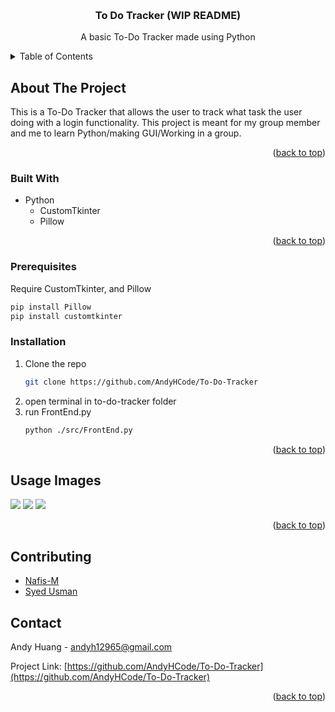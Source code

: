 <a name="readme-top"></a>

<!-- PROJECT LOGO -->
<br />
<div align="center">
  <a href="https://github.com/AndyHCode/To-Do-Tracker">
  </a>

<h3 align="center">To Do Tracker (WIP README)</h3>
  <p align="center">
    A basic To-Do Tracker made using Python
    <br />
  </p>
</div>



<!-- TABLE OF CONTENTS -->
<details>
  <summary>Table of Contents</summary>
  <ol>
    <li>
      <a href="#about-the-project">About The Project</a>
      <ul>
        <li><a href="#built-with">Built With</a></li>
      </ul>
    </li>
    <li><a href="#prerequisites">Prerequisites</a></li>
    <li><a href="#installation">Installation</a></li>
    <li><a href="#usage-images">Usage Images</a></li>
    <li><a href="#contributing">Contributing</a></li>
    <li><a href="#contact">Contact</a></li>
  </ol>
</details>



<!-- ABOUT THE PROJECT -->
## About The Project
This is a To-Do Tracker that allows the user to track what task the user doing
with a login functionality. This project is meant for my group member and me to learn Python/making GUI/Working in a group.

<p align="right">(<a href="#readme-top">back to top</a>)</p>



### Built With
* Python
  * CustomTkinter
  * Pillow


<p align="right">(<a href="#readme-top">back to top</a>)</p>



<!-- GETTING STARTED -->
### Prerequisites
Require CustomTkinter, and Pillow
  ```sh
  pip install Pillow
  pip install customtkinter
  ```

### Installation

1. Clone the repo
   ```sh
   git clone https://github.com/AndyHCode/To-Do-Tracker
   ```
2. open terminal in to-do-tracker folder
3. run FrontEnd.py
   ```sh
   python ./src/FrontEnd.py
   ```
<p align="right">(<a href="#readme-top">back to top</a>)</p>



<!-- USAGE EXAMPLES -->
## Usage Images
![](/imges/Login.gif)
![](/imges/Move.gif)
![](/imges/Rename.gif)


<p align="right">(<a href="#readme-top">back to top</a>)</p>

<!-- CONTRIBUTING -->
## Contributing
* [Nafis-M](https://github.com/Nafis-M)
* [Syed Usman](https://github.com/UZIIMAN)

<!-- CONTACT -->
## Contact

Andy Huang - andyh12965@gmail.com

Project Link: [https://github.com/AndyHCode/To-Do-Tracker](https://github.com/AndyHCode/To-Do-Tracker)

<p align="right">(<a href="#readme-top">back to top</a>)</p>


<!-- MARKDOWN LINKS & IMAGES -->
<!-- https://www.markdownguide.org/basic-syntax/#reference-style-links -->

[linkedin-shield]: https://img.shields.io/badge/-LinkedIn-black.svg?style=for-the-badge&logo=linkedin&colorB=555
[linkedin-url]: https://www.linkedin.com/in/andy-huang-649046212/
